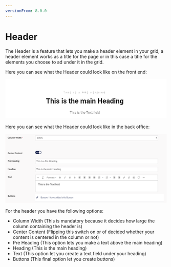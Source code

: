 ```yaml
---
versionFrom: 8.0.0
---
```


# Header

The Header is a feature that lets you make a header element in your grid, a header element works as a title for the page or in this case a title for the elements you choose to ad under it in the grid.

Here you can see what the Header could look like on the front end:

![Quote image](images/Header-Frontend.png)

Here you can see what the Header could look like in the back office:

![Price List](images/Header-Backoffice.png)

For the header you have the following options:

- Column Width (This is mandatory because it decides how large the column containing the header is)
- Center Content (Flipping this switch on or of decided whether your content is centered in the column or not)
- Pre Heading (This option lets you make a text above the main heading)
- Heading (This is the main heading)
- Text (This option let you create a text field under your heading)
- Buttons (This final option let you create buttons)